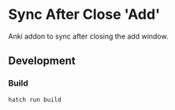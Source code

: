 # Sync After Close 'Add'

Anki addon to sync after closing the add window.

## Development

### Build

```sh
hatch run build
```

